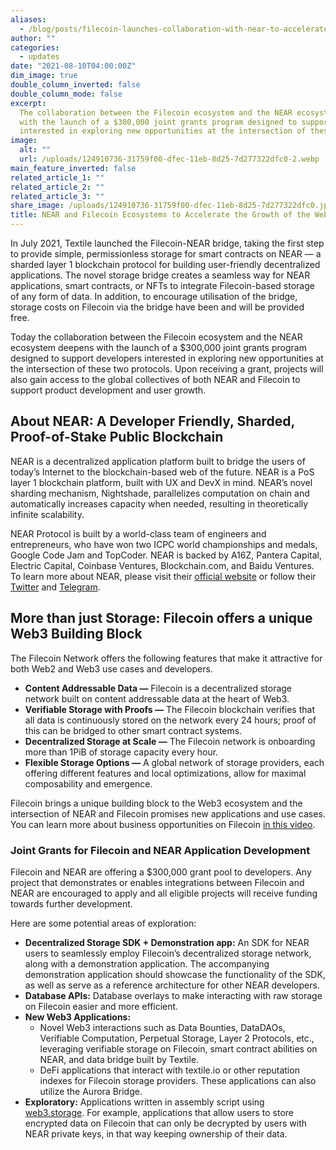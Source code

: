 ```yaml
---
aliases:
  - /blog/posts/filecoin-launches-collaboration-with-near-to-accelerate-the-growth-of-the-web3-stack
author: ""
categories:
  - updates
date: "2021-08-10T04:00:00Z"
dim_image: true
double_column_inverted: false
double_column_mode: false
excerpt:
  The collaboration between the Filecoin ecosystem and the NEAR ecosystem deepens
  with the launch of a $300,000 joint grants program designed to support developers
  interested in exploring new opportunities at the intersection of these two protocols.
image:
  alt: ""
  url: /uploads/124910736-31759f00-dfec-11eb-8d25-7d277322dfc0-2.webp
main_feature_inverted: false
related_article_1: ""
related_article_2: ""
related_article_3: ""
share_image: /uploads/124910736-31759f00-dfec-11eb-8d25-7d277322dfc0.jpg
title: NEAR and Filecoin Ecosystems to Accelerate the Growth of the Web3 Stack
---
```


In July 2021, Textile launched the Filecoin-NEAR bridge, taking the first step to provide simple, permissionless storage for smart contracts on NEAR — a sharded layer 1 blockchain protocol for building user-friendly decentralized applications. The novel storage bridge creates a seamless way for NEAR applications, smart contracts, or NFTs to integrate Filecoin-based storage of any form of data. In addition, to encourage utilisation of the bridge, storage costs on Filecoin via the bridge have been and will be provided free.

Today the collaboration between the Filecoin ecosystem and the NEAR ecosystem deepens with the launch of a $300,000 joint grants program designed to support developers interested in exploring new opportunities at the intersection of these two protocols. Upon receiving a grant, projects will also gain access to the global collectives of both NEAR and Filecoin to support product development and user growth.

## About NEAR: A Developer Friendly, Sharded, Proof-of-Stake Public Blockchain

NEAR is a decentralized application platform built to bridge the users of today’s Internet to the blockchain-based web of the future. NEAR is a PoS layer 1 blockchain platform, built with UX and DevX in mind. NEAR’s novel sharding mechanism, Nightshade, parallelizes computation on chain and automatically increases capacity when needed, resulting in theoretically infinite scalability.

NEAR Protocol is built by a world-class team of engineers and entrepreneurs, who have won two ICPC world championships and medals, Google Code Jam and TopCoder. NEAR is backed by A16Z, Pantera Capital, Electric Capital, Coinbase Ventures, Blockchain.com, and Baidu Ventures. To learn more about NEAR, please visit their [official website](https://www.globenewswire.com/Tracker?data=Y75Ynt4zSxKkTW5Qrid4tErVEd6cJgPOLBQK148KTPzamdEuo1_UV1k0FAGPVLmujP_tV75I0xd78RC4j1WQjg==) or follow their [Twitter](https://www.globenewswire.com/Tracker?data=dF2RHH1ZpSyTxz8FwjELcCfM-EFap2nr7NjFmoNPBvBKRl2XTwUidZaY-9vLeFgGi7F0pn_dyK028Yhf8_7kVrFyQqzepLhUF-RzDS-HKJ4=) and [Telegram](https://www.globenewswire.com/Tracker?data=-7huOKrDzDwLjk83TJyPPmtsL9lCAmY6ahhWSyYUd9VsQ2Et5FEtqtpAyyz1lqLdqfb-6GM9rAZoZ-Mw0TGjog==).

## More than just Storage: Filecoin offers a unique Web3 Building Block

The Filecoin Network offers the following features that make it attractive for both Web2 and Web3 use cases and developers.

- **Content Addressable Data —** Filecoin is a decentralized storage network built on content addressable data at the heart of Web3.
- **Verifiable Storage with Proofs —** The Filecoin blockchain verifies that all data is continuously stored on the network every 24 hours; proof of this can be bridged to other smart contract systems.
- **Decentralized Storage at Scale —** The Filecoin network is onboarding more than 1PiB of storage capacity every hour.
- **Flexible Storage Options —** A global network of storage providers, each offering different features and local optimizations, allow for maximal composability and emergence.

Filecoin brings a unique building block to the Web3 ecosystem and the intersection of NEAR and Filecoin promises new applications and use cases. You can learn more about business opportunities on Filecoin [in this video](https://www.youtube.com/watch?v=5CPUSPUGOZ0).

### Joint Grants for Filecoin and NEAR Application Development

Filecoin and NEAR are offering a $300,000 grant pool to developers. Any project that demonstrates or enables integrations between Filecoin and NEAR are encouraged to apply and all eligible projects will receive funding towards further development.

Here are some potential areas of exploration:

- **Decentralized Storage SDK + Demonstration app:** An SDK for NEAR users to seamlessly employ Filecoin’s decentralized storage network, along with a demonstration application. The accompanying demonstration application should showcase the functionality of the SDK, as well as serve as a reference architecture for other NEAR developers.
- **Database APIs:** Database overlays to make interacting with raw storage on Filecoin easier and more efficient.
- **New Web3 Applications:**
  - Novel Web3 interactions such as Data Bounties, DataDAOs, Verifiable Computation, Perpetual Storage, Layer 2 Protocols, etc., leveraging verifiable storage on Filecoin, smart contract abilities on NEAR, and data bridge built by Textile.
  - DeFi applications that interact with textile.io or other reputation indexes for Filecoin storage providers. These applications can also utilize the Aurora Bridge.
- **Exploratory:** Applications written in assembly script using [web3.storage](https://web3.storage/). For example, applications that allow users to store encrypted data on Filecoin that can only be decrypted by users with NEAR private keys, in that way keeping ownership of their data.
